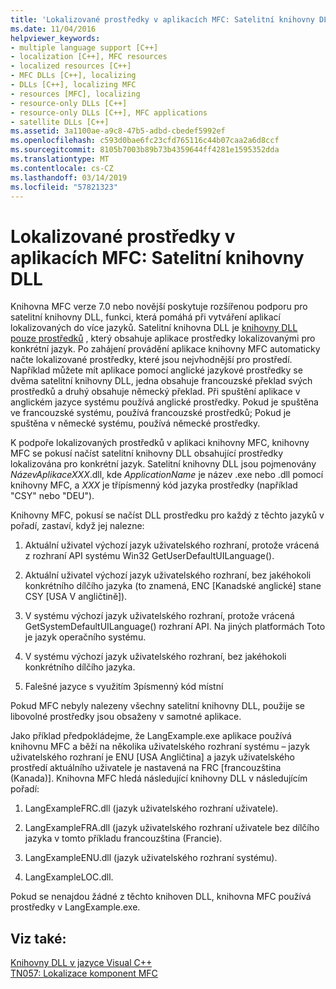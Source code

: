 ```yaml
---
title: 'Lokalizované prostředky v aplikacích MFC: Satelitní knihovny DLL'
ms.date: 11/04/2016
helpviewer_keywords:
- multiple language support [C++]
- localization [C++], MFC resources
- localized resources [C++]
- MFC DLLs [C++], localizing
- DLLs [C++], localizing MFC
- resources [MFC], localizing
- resource-only DLLs [C++]
- resource-only DLLs [C++], MFC applications
- satellite DLLs [C++]
ms.assetid: 3a1100ae-a9c8-47b5-adbd-cbedef5992ef
ms.openlocfilehash: c593d0bae6fc23cfd765116c44b07caa2a6d8ccf
ms.sourcegitcommit: 8105b7003b89b73b4359644ff4281e1595352dda
ms.translationtype: MT
ms.contentlocale: cs-CZ
ms.lasthandoff: 03/14/2019
ms.locfileid: "57821323"
---
```

# <a name="localized-resources-in-mfc-applications-satellite-dlls"></a>Lokalizované prostředky v aplikacích MFC: Satelitní knihovny DLL

Knihovna MFC verze 7.0 nebo novější poskytuje rozšířenou podporu pro satelitní knihovny DLL, funkci, která pomáhá při vytváření aplikací lokalizovaných do více jazyků. Satelitní knihovna DLL je [knihovny DLL pouze prostředků](creating-a-resource-only-dll.md) , který obsahuje aplikace prostředky lokalizovanými pro konkrétní jazyk. Po zahájení provádění aplikace knihovny MFC automaticky načte lokalizované prostředky, které jsou nejvhodnější pro prostředí. Například můžete mít aplikace pomocí anglické jazykové prostředky se dvěma satelitní knihovny DLL, jedna obsahuje francouzské překlad svých prostředků a druhý obsahuje německý překlad. Při spuštění aplikace v anglickém jazyce systému používá anglické prostředky. Pokud je spuštěna ve francouzské systému, používá francouzské prostředků; Pokud je spuštěna v německé systému, používá německé prostředky.

K podpoře lokalizovaných prostředků v aplikaci knihovny MFC, knihovny MFC se pokusí načíst satelitní knihovny DLL obsahující prostředky lokalizována pro konkrétní jazyk. Satelitní knihovny DLL jsou pojmenovány *NázevAplikaceXXX*.dll, kde *ApplicationName* je název .exe nebo .dll pomocí knihovny MFC, a *XXX* je třípísmenný kód jazyka prostředky (například "CSY" nebo "DEU").

Knihovny MFC, pokusí se načíst DLL prostředku pro každý z těchto jazyků v pořadí, zastaví, když jej nalezne:

1. Aktuální uživatel výchozí jazyk uživatelského rozhraní, protože vrácená z rozhraní API systému Win32 GetUserDefaultUILanguage().

1. Aktuální uživatel výchozí jazyk uživatelského rozhraní, bez jakéhokoli konkrétního dílčího jazyka (to znamená, ENC [Kanadské anglické] stane CSY [USA V angličtině]).

1. V systému výchozí jazyk uživatelského rozhraní, protože vrácená GetSystemDefaultUILanguage() rozhraní API. Na jiných platformách Toto je jazyk operačního systému.

1. V systému výchozí jazyk uživatelského rozhraní, bez jakéhokoli konkrétního dílčího jazyka.

1. Falešné jazyce s využitím 3písmenný kód místní

Pokud MFC nebyly nalezeny všechny satelitní knihovny DLL, použije se libovolné prostředky jsou obsaženy v samotné aplikace.

Jako příklad předpokládejme, že LangExample.exe aplikace používá knihovnu MFC a běží na několika uživatelského rozhraní systému – jazyk uživatelského rozhraní je ENU [USA Angličtina] a jazyk uživatelského prostředí aktuálního uživatele je nastavená na FRC [francouzština (Kanada)]. Knihovna MFC hledá následující knihovny DLL v následujícím pořadí:

1. LangExampleFRC.dll (jazyk uživatelského rozhraní uživatele).

1. LangExampleFRA.dll (jazyk uživatelského rozhraní uživatele bez dílčího jazyka v tomto příkladu francouzština (Francie).

1. LangExampleENU.dll (jazyk uživatelského rozhraní systému).

1. LangExampleLOC.dll.

Pokud se nenajdou žádné z těchto knihoven DLL, knihovna MFC používá prostředky v LangExample.exe.

## <a name="see-also"></a>Viz také:

[Knihovny DLL v jazyce Visual C++](dlls-in-visual-cpp.md)<br/>
[TN057: Lokalizace komponent MFC](../mfc/tn057-localization-of-mfc-components.md)
